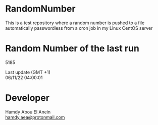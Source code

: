 # RandomNumber    
This is a test repository where a random number is pushed to a file automatically passwordless from a cron job in my Linux CentOS server    
# Random Number of the last run   
5185
      
Last update (GMT +1)    
06/11/22 04:00:01
# Developer    
Hamdy Abou El Anein   
hamdy.aea@protonmail.com
